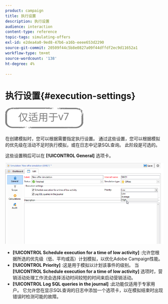 ```yaml
---
product: campaign
title: 执行设置
description: 执行设置
audience: interaction
content-type: reference
topic-tags: simulating-offers
exl-id: e2dea4a0-9ed8-47b6-a16b-eeee653d2290
source-git-commit: 20509f44c5b8e0827a09f44dffdf2ec9d11652a1
workflow-type: tm+mt
source-wordcount: '138'
ht-degree: 4%

---
```


# 执行设置{#execution-settings}

![](../../assets/v7-only.svg)

在创建模拟时，您可以根据需要指定执行设置。 通过这些设置，您可以根据模拟的优先级在活动不足时执行模拟，或在日志中记录SQL查询。 此阶段是可选的。

这些设置稍后可以在 **[!UICONTROL General]** 选项卡。

![](assets/offer_simulation_008.png)

* **[!UICONTROL Schedule execution for a time of low activity]** :允许您根据所选的优先级（低、平均或高）计划模拟，以优化Adobe Campaign性能。
* **[!UICONTROL Priority]** :这是用于模拟以计划该事件的级别。 当 **[!UICONTROL Schedule execution for a time of low activity]** 选项时，营销活动处理工作流会选择活动时间较短的时间来启动营销活动。
* **[!UICONTROL Log SQL queries in the journal]** :此功能仅适用于专家用户。 它允许您在显示SQL查询的日志中添加一个选项卡，以在模拟结束时出现错误时检测可能的故障。
